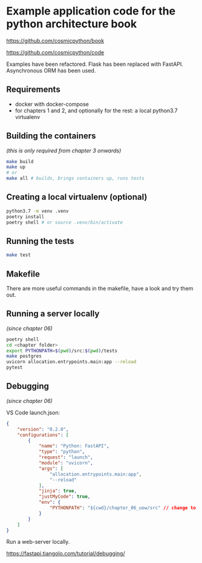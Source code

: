 # Example application code for the python architecture book

https://github.com/cosmicpython/book

https://github.com/cosmicpython/code

Examples have been refactored. Flask has been replaced with FastAPI. Asynchronous ORM has been used.

## Requirements

* docker with docker-compose
* for chapters 1 and 2, and optionally for the rest: a local python3.7 virtualenv

## Building the containers

_(this is only required from chapter 3 onwards)_

```sh
make build
make up
# or
make all # builds, brings containers up, runs tests
```

## Creating a local virtualenv (optional)

```sh
python3.7 -m venv .venv
poetry install
poetry shell # or source .venv/bin/activate
```

## Running the tests

```sh
make test
```

## Makefile

There are more useful commands in the makefile, have a look and try them out.

## Running a server locally

_(since chapter 06)_

```sh
poetry shell
cd <chapter folder>
export PYTHONPATH=$(pwd)/src:$(pwd)/tests
make postgres
uvicorn allocation.entrypoints.main:app --reload
pytest
```

## Debugging

_(since chapter 06)_

VS Code launch.json:
```json
{
    "version": "0.2.0",
    "configurations": [
        {
            "name": "Python: FastAPI",
            "type": "python",
            "request": "launch",
            "module": "uvicorn",
            "args": [
                "allocation.entrypoints.main:app",
                "--reload"
            ],
            "jinja": true,
            "justMyCode": true,
            "env": {
                "PYTHONPATH": "${cwd}/chapter_06_uow/src" // change to current chapter
            }
        }
    ]
}
```

Run a web-server locally.

https://fastapi.tiangolo.com/tutorial/debugging/
